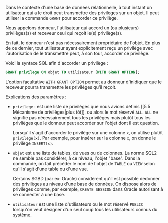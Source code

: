 Dans le contexte d'une base de données relationnelle, à tout instant un utilisateur qui a le droit peut transmettre des privilèges sur un objet. 
Il peut utiliser la commande `GRANT` pour accorder ce privilège.

Nous appelons donneur, l'utilisateur qui accord un (ou plusieurs) privilèges(s) et receveur ceui qui reçoit le(s) privilège(s).

En fait, le donneur n'est pas nécessairement propriétaire de l'objet. En plus de ce dernier, tout utilisateur ayant explicitement reçu un privilège avec l'autorisation de le transmettre peut, à son tour, accorder ce privilège.

Voici la syntaxe SQL afin d'accorder un privilège : 

```SQL
GRANT privilege ON objet TO utilisateur [WITH GRANT OPTION];
```

L'option facultative `WITH GRANT OPTION` permet au donneur d'inidiquer que le receveur pourra transmettre les privilèges qu'il reçoit.

Explications des paramètres : 

- `privilege` : est une liste de privilèges que nous avions définis [[5.5 Mécanisme de privilèges|plus tôt]], ou alors le mot réservé `ALL`.
  `ALL` ne signifie pas nécessairement tous les privilèges mais plutôt tous les privlièges que le donneur peut accorder sur l'objet dont il est question.
  
  Lorsqu'il s'agit d'accorder le privilège sur une colonne `x`, on utilise plutôt `privilege(x)`. Par exemple, pour insérer sur la colonne `x`, on donne le privilège `INSERT(x)`.

- `objet` est une liste de tables, de vues ou de colonnes. La norme SQL2 ne semble pas considérer, à ce niveau, l'objet "base". 
  Dans la commande, on fait précéder le nom de l'objet de `TABLE` ou `VIEW` selon qu'il s'agit d'une table ou d'une vue. 
  
  Certains SGBD (par ex: Oracle) considèrent qu'il est possible dedonner des privilèges au niveau d'une base de données. 
  On dispose alors de privilèges comme, par exemple, `CREATE SESSION` dans Oracle autorisant à se connecter à une base. 

- `utilisateur` est une liste d'utilisateurs ou le mot réservé `PUBLIC` lorsqu'on veut désigner d'un seul coup tous les utilisateurs connus du système.

